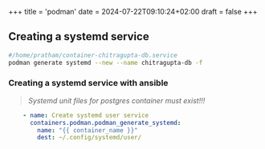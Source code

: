 +++
title = 'podman'
date = 2024-07-22T09:10:24+02:00
draft = false
+++

## Creating a systemd service

```bash
#/home/pratham/container-chitragupta-db.service
podman generate systemd --new --name chitragupta-db -f
```


### Creating a systemd service with ansible

 >**Systemd unit files for postgres container must exist*!!!*

```yaml
    - name: Create systemd user service
      containers.podman.podman_generate_systemd:
        name: "{{ container_name }}"
        dest: ~/.config/systemd/user/

```

